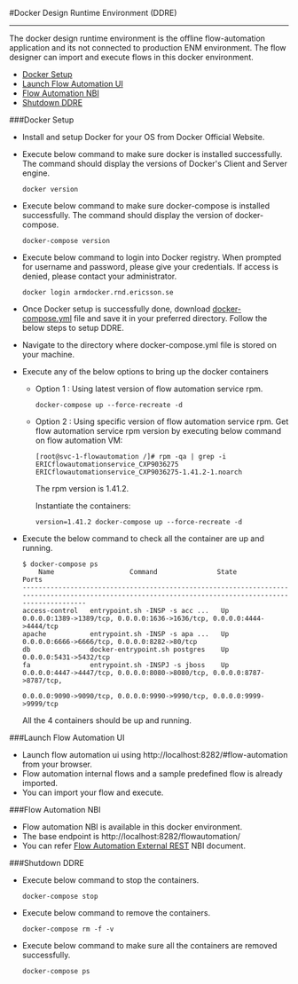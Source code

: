 #Docker Design Runtime Environment (DDRE)

---
The docker design runtime environment  is the offline flow-automation application and its not connected to production ENM environment. The flow designer can import and execute flows in this docker environment.

- [Docker Setup](#Docker_Setup)
- [Launch Flow Automation UI](#Launch_Flow_Automation_UI)
- [Flow Automation NBI](#Flow_Automation_NBI)
- [Shutdown DDRE](#Shutdown_DDRE)

###Docker Setup

- Install and setup Docker for your OS from Docker Official Website.
- Execute below command to make sure docker is installed successfully. The command should display the versions of Docker's Client and Server engine.
    ````
    docker version
    ```` 
- Execute below command to make sure docker-compose is installed successfully. The command should display the version of docker-compose.
    ````
    docker-compose version
    ````  
- Execute below command to login into Docker registry. When prompted for username and password, please give your credentials. If access is denied, please contact your administrator.
    ````
    docker login armdocker.rnd.ericsson.se
    ````  
- Once Docker setup is successfully done, download [docker-compose.yml](docker-compose.yml) file and save it in your preferred directory. Follow the below steps to setup DDRE.
- Navigate to the directory where docker-compose.yml file is stored on your machine.

- Execute any of the below options to bring up the docker containers
    - Option 1 : Using latest version of flow automation service rpm.
        ````
        docker-compose up --force-recreate -d
        ````
    - Option 2 : Using specific version of flow automation service rpm.
        Get flow automation service rpm version by executing below command on flow automation VM:
        ````
        [root@svc-1-flowautomation /]# rpm -qa | grep -i ERICflowautomationservice_CXP9036275
        ERICflowautomationservice_CXP9036275-1.41.2-1.noarch
        ````   
        
        The rpm version is 1.41.2.
        
        Instantiate the containers:        
        ````   
        version=1.41.2 docker-compose up --force-recreate -d
        ````   
  
- Execute the below command to check all the container are up and running.
    ````
    $ docker-compose ps
        Name                   Command               State                                              Ports                                           
    ------------------------------------------------------------------------------------------------------------------------------------------------------
    access-control   entrypoint.sh -INSP -s acc ...   Up      0.0.0.0:1389->1389/tcp, 0.0.0.0:1636->1636/tcp, 0.0.0.0:4444->4444/tcp                     
    apache           entrypoint.sh -INSP -s apa ...   Up      0.0.0.0:6666->6666/tcp, 0.0.0.0:8282->80/tcp                                               
    db               docker-entrypoint.sh postgres    Up      0.0.0.0:5431->5432/tcp                                                                     
    fa               entrypoint.sh -INSPJ -s jboss    Up      0.0.0.0:4447->4447/tcp, 0.0.0.0:8080->8080/tcp, 0.0.0.0:8787->8787/tcp,                    
                                                              0.0.0.0:9090->9090/tcp, 0.0.0.0:9990->9990/tcp, 0.0.0.0:9999->9999/tcp                      
    ````
  All the 4 containers should be up and running.

###Launch Flow Automation UI
- Launch flow automation ui using http://localhost:8282/#flow-automation from your browser.
- Flow automation internal flows and a sample predefined flow is already imported.
- You can import your flow and execute.

###Flow Automation NBI
- Flow automation NBI is available in this docker environment.
- The base endpoint is http://localhost:8282/flowautomation/
- You can refer [Flow Automation External REST](http://gask2web.ericsson.se/service/get?DocNo=1/15519-CNA4033544-1&Lang=EN&Rev=) NBI document.

###Shutdown DDRE
- Execute below command to stop the containers.
    ````
    docker-compose stop
    ````
- Execute below command to remove the containers.
    ````
    docker-compose rm -f -v
    ````
- Execute below command to make sure all the containers are removed successfully.
    ````
    docker-compose ps
    ````              